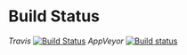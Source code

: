 # Build Status 

_Travis_
[![Build Status](https://travis-ci.org/pyiron/pyiron_dft.svg?branch=master)](https://travis-ci.org/pyiron/pyiron_dft)
_AppVeyor_
[![Build status](https://ci.appveyor.com/api/projects/status/6maaomvc4h0s6nm4?svg=true)](https://ci.appveyor.com/project/jan-janssen/pyiron-dft)
